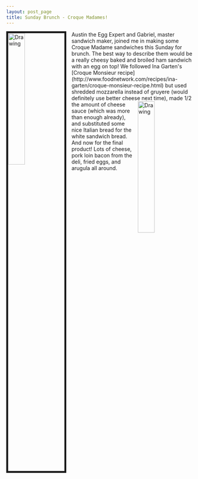 ```yaml
---
layout: post_page
title: Sunday Brunch - Croque Madames!
---
```


<img border="5" src="http://i.imgur.com/xLycC8h.jpg" alt="Drawing" style="width: 30%; height: 30%; clear: left; float: left; margin-bottom: 1em; margin-right: 1em;"/>
Austin the Egg Expert and Gabriel, master sandwich maker, joined me in making some Croque Madame sandwiches this Sunday for brunch. The best way to describe them would be a really cheesy baked and broiled ham sandwich with an egg on top! We followed Ina Garten's [Croque Monsieur recipe](http://www.foodnetwork.com/recipes/ina-garten/croque-monsieur-recipe.html) but used shredded mozzarella instead of gruyere (would definitely use better cheese next time), made 1/2 <img src="http://i.imgur.com/NTOwCkV.jpg" alt="Drawing" style="width: 30%; height: 30%; clear: right; float: right; margin-bottom: 1em; margin-left: 1em; border: 5"/>the amount of cheese sauce (which was more than enough already), and substituted some nice Italian bread for the white sandwich bread. And now for the final product! Lots of cheese, pork loin bacon from the deli, fried eggs, and arugula all around. 

